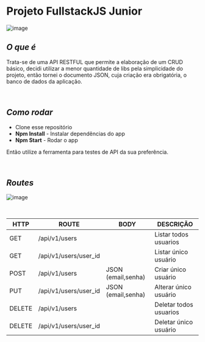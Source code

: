 # **Projeto FullstackJS Junior**

![image](https://user-images.githubusercontent.com/79314576/120045271-fc862d80-bfe5-11eb-9377-0eac68b0cffb.png)

## *O que é*

Trata-se de uma API RESTFUL que permite a elaboração de um CRUD básico, decidi utilizar a menor quantidade de libs pela simplicidade do projeto, então tornei o documento JSON, cuja criação era obrigatória, o banco de dados da aplicação. 

<br/>

## *Como rodar*

* Clone esse repositório
* **Npm Install** - Instalar dependências do app
* **Npm Start** - Rodar o app

Então utilize a ferramenta para testes de API da sua preferência.

<br/>

## *Routes*

![image](https://user-images.githubusercontent.com/79314576/120045699-fb093500-bfe6-11eb-9320-0ef9df0d37de.png)

<br/>

HTTP | ROUTE | BODY | DESCRIÇÃO |
| --- | ------ | ------ |  ------ |
| GET | /api/v1/users |  | Listar todos usuarios
| GET | /api/v1/users/user_id | | Listar único usuário
| POST | /api/v1/users | JSON (email,senha) | Criar único usuário
| PUT | /api/v1/users/user_id | JSON (email,senha) | Alterar único usuário
| DELETE | /api/v1/users | | Deletar todos usuarios
| DELETE | /api/v1/users/user_id | | Deletar único usuário